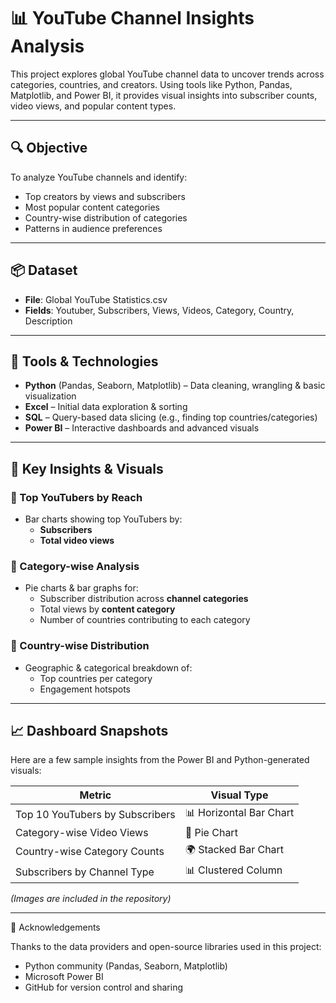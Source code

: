 # 📊 YouTube Channel Insights Analysis
This project explores global YouTube channel data to uncover trends across categories, countries, and creators. Using tools like Python, Pandas, Matplotlib, and Power BI, it provides visual insights into subscriber counts, video views, and popular content types.

---

## 🔍 Objective

To analyze YouTube channels and identify:
- Top creators by views and subscribers
- Most popular content categories
- Country-wise distribution of categories
- Patterns in audience preferences

---

## 📦 Dataset

- **File**: Global YouTube Statistics.csv
- **Fields**: Youtuber, Subscribers, Views, Videos, Category, Country, Description

---

## 🧰 Tools & Technologies

- **Python** (Pandas, Seaborn, Matplotlib) – Data cleaning, wrangling & basic visualization  
- **Excel** – Initial data exploration & sorting  
- **SQL** – Query-based data slicing (e.g., finding top countries/categories)  
- **Power BI** – Interactive dashboards and advanced visuals

---

## 📌 Key Insights & Visuals

### 🔹 Top YouTubers by Reach
- Bar charts showing top YouTubers by:
  - **Subscribers**
  - **Total video views**

### 🔹 Category-wise Analysis
- Pie charts & bar graphs for:
  - Subscriber distribution across **channel categories**
  - Total views by **content category**
  - Number of countries contributing to each category

### 🔹 Country-wise Distribution
- Geographic & categorical breakdown of:
  - Top countries per category
  - Engagement hotspots
 
 ---
 
## 📈 Dashboard Snapshots

Here are a few sample insights from the Power BI and Python-generated visuals:

| Metric | Visual Type |
|--------|-------------|
| Top 10 YouTubers by Subscribers | 📊 Horizontal Bar Chart |
| Category-wise Video Views | 🥧 Pie Chart |
| Country-wise Category Counts | 🌍 Stacked Bar Chart |
| Subscribers by Channel Type | 📊 Clustered Column |

*(Images are included in the repository)*

---

🙌 Acknowledgements

Thanks to the data providers and open-source libraries used in this project:

- Python community (Pandas, Seaborn, Matplotlib)
- Microsoft Power BI
- GitHub for version control and sharing

